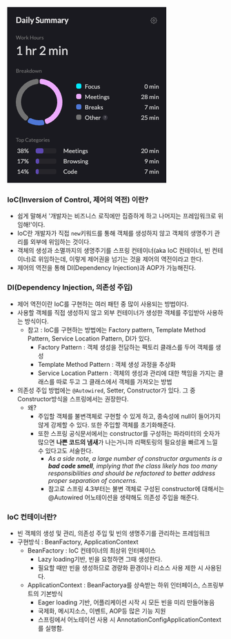 <img src="/Tracking_Time/3_Mar/250322.png">

### IoC(Inversion of Control, 제어의 역전) 이란?
- 쉽게 말해서 '개발자는 비즈니스 로직에만 집증하게 하고 나머지는 프레임워크로 위임해!'이다.
- IoC란 개발자가 직접 ```new```키워드를 통해 객체를 생성하지 않고 객체의 생명주기 관리를 외부에 위임하는 것이다.
- 객체의 생성과 소멸까지의 생명주기를 스프링 컨테이너(aka IoC 컨테이너, 빈 컨테이너)로 위임하는데, 이렇게 제어권을 넘기는 것을 제어의 역전이라고 한다.
- 제어의 역전을 통해 DI(Dependency Injection)과 AOP가 가능해진다.

### DI(Dependency Injection, 의존성 주입)
- 제어 역전이란 IoC를 구현하는 여러 패턴 중 많이 사용되는 방법이다.
- 사용할 객체를 직접 생성하지 않고 외부 컨테이너가 생성한 객체를 주입받아 사용하는 방식이다.
    - 참고 : IoC를 구현하는 방법에는 Factory pattern, Template Method Pattern, Service Location Pattern, DI가 있다.
        - Factory Pattern : 객체 생성을 전담하는 팩토리 클래스를 두어 객체를 생성
        - Template Method Pattern : 객체 생성 과정을 추상화
        - Service Location Pattern : 객체의 생성과 관리에 대한 책임을 가지는 클래스를 따로 두고 그 클래스에서 객체를 가져오는 방법
- 의존성 주입 방법에는 ```@Autowired```, Setter, Constructor가 있다. 그 중 Constructor방식을 스프링에서는 권장한다.
    - 왜?
        - 주입할 객체를 불변객체로 구현할 수 있게 하고, 종속성에 null이 들어가지 않게 강제할 수 있다. 또한 주입할 객체를 초기화해준다.
        - 또한 스프링 공식문서에서는 constructor를 구성하는 파라미터의 숫자가 많으면 **나쁜 코드의 냄새**가 나는거니까 리팩토링의 필요성을 빠르게 느낄 수 있다고도 서술한다.
            - _As a side note, a large number of constructor arguments is a **bad code smell**, implying that the class likely has too many responsibilities and should be refactored to better address proper separation of concerns._
            - 참고로 스프링 4.3부터는 불변 객체로 구성된 constructor에 대해서는 @Autowired 어노테이션을 생략해도 의존성 주입을 해준다.

### IoC 컨테이너란?
- 빈 객체의 생성 및 관리, 의존성 주입 및 빈의 생명주기를 관리하는 프레임워크
- 구현방식 : BeanFactory, ApplicationContext
    - BeanFactory : IoC 컨테이너의 최상위 인터페이스
        - Lazy loading기반, 빈을 요청하면 그때 생성한다.
        - 필요할 때만 빈을 생성하므로 경량화 환경이나 리소스 사용 제한 시 사용된다.
    - ApplicationContext : BeanFactorya를 상속받는 하위 인터페이스, 스프링부트의 기본방식
        - Eager loading 기반, 어플리케이션 시작 시 모든 빈을 미리 만들어놓음
        - 국제화, 메시지소스, 이벤트, AOP등 많은 기능 지원
        - 스프링에서 어노테이션 사용 시 AnnotationConfigApplicationContext를 실행함.